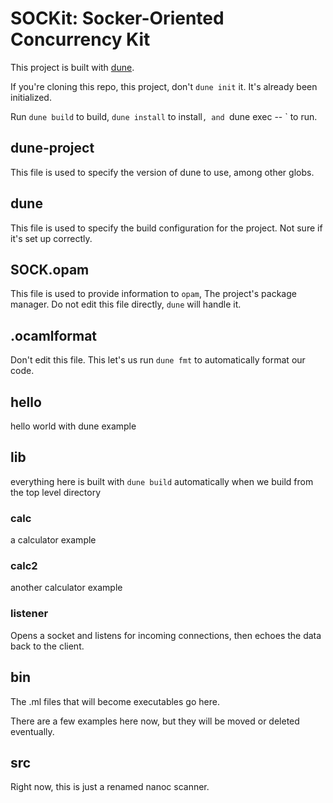 # SOCKit: Socker-Oriented Concurrency Kit
This project is built with [dune](https://dune.build/).

If you're cloning this repo, this project, don't `dune init` it. It's already been initialized.

Run `dune build` to build, `dune install` to install`, and `dune exec -- <exe>` to run.

## dune-project
This file is used to specify the version of dune to use, among other globs.

## dune
This file is used to specify the build configuration for the project. Not sure if it's set up correctly.

## SOCK.opam
This file is used to provide information to `opam`, The project's package manager. Do not edit this file directly, `dune` will handle it.

## .ocamlformat
Don't edit this file. This let's us run `dune fmt` to automatically format our code.

## hello
hello world with dune example

## lib
everything here is built with `dune build` automatically when we build from the top level directory

### calc
a calculator example

### calc2
another calculator example

### listener
Opens a socket and listens for incoming connections,
then echoes the data back to the client.

## bin
The .ml files that will become executables go here.

There are a few examples here now, but they will be moved or deleted eventually.

## src
Right now, this is just a renamed nanoc scanner.

